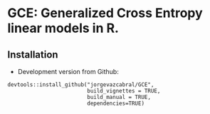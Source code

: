 GCE: Generalized Cross Entropy linear models in R.
====

## Installation

* Development version from Github:
```
devtools::install_github("jorgevazcabral/GCE",
                         build_vignettes = TRUE,
                         build_manual = TRUE,
                         dependencies=TRUE)
```
